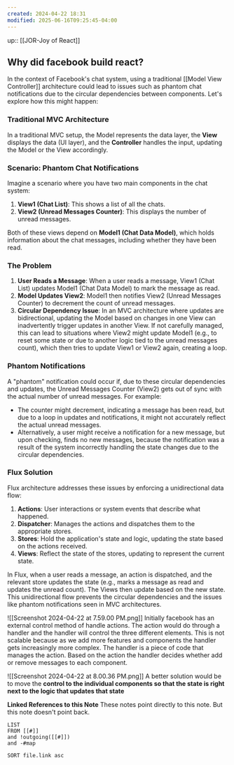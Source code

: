 ```yaml
---
created: 2024-04-22 18:31
modified: 2025-06-16T09:25:45-04:00
---
```

up::  [[JOR-Joy of React]]
## Why did facebook build react?

In the context of Facebook's chat system, using a traditional [[Model View Controller]] architecture could lead to issues such as phantom chat notifications due to the circular dependencies between components. Let's explore how this might happen:

### Traditional MVC Architecture

In a traditional MVC setup, the Model represents the data layer, the **View** displays the data (UI layer), and the **Controller** handles the input, updating the Model or the View accordingly.

### Scenario: Phantom Chat Notifications

Imagine a scenario where you have two main components in the chat system:

1. **View1 (Chat List)**: This shows a list of all the chats.
2. **View2 (Unread Messages Counter)**: This displays the number of unread messages.

Both of these views depend on **Model1 (Chat Data Model)**, which holds information about the chat messages, including whether they have been read.

### The Problem

1. **User Reads a Message**: When a user reads a message, View1 (Chat List) updates Model1 (Chat Data Model) to mark the message as read.
2. **Model Updates View2**: Model1 then notifies View2 (Unread Messages Counter) to decrement the count of unread messages.
3. **Circular Dependency Issue**: In an MVC architecture where updates are bidirectional, updating the Model based on changes in one View can inadvertently trigger updates in another View. If not carefully managed, this can lead to situations where View2 might update Model1 (e.g., to reset some state or due to another logic tied to the unread messages count), which then tries to update View1 or View2 again, creating a loop.

### Phantom Notifications

A "phantom" notification could occur if, due to these circular dependencies and updates, the Unread Messages Counter (View2) gets out of sync with the actual number of unread messages. For example:

- The counter might decrement, indicating a message has been read, but due to a loop in updates and notifications, it might not accurately reflect the actual unread messages.
- Alternatively, a user might receive a notification for a new message, but upon checking, finds no new messages, because the notification was a result of the system incorrectly handling the state changes due to the circular dependencies.

### Flux Solution

Flux architecture addresses these issues by enforcing a unidirectional data flow:

1. **Actions**: User interactions or system events that describe what happened.
2. **Dispatcher**: Manages the actions and dispatches them to the appropriate stores.
3. **Stores**: Hold the application's state and logic, updating the state based on the actions received.
4. **Views**: Reflect the state of the stores, updating to represent the current state.

In Flux, when a user reads a message, an action is dispatched, and the relevant store updates the state (e.g., marks a message as read and updates the unread count). The Views then update based on the new state. This unidirectional flow prevents the circular dependencies and the issues like phantom notifications seen in MVC architectures.



![[Screenshot 2024-04-22 at 7.59.00 PM.png]]
Initially facebook has an external control method of handle actions. The action would do through a handler and the handler will control the three different elements. This is not scalable because as we add more features and components the handler gets increasingly more complex. The handler is a piece of code that manages the action. Based on the action the handler decides whether add or remove messages to each component.


![[Screenshot 2024-04-22 at 8.00.36 PM.png]]
A better solution would be to move the **control to the individual components so that the state is right next to the logic that updates that state**



**Linked References to this Note**
These notes point directly to this note. But this note doesn't point back.
```dataview
LIST
FROM [[#]]
and !outgoing([[#]])
and -#map

SORT file.link asc
```
